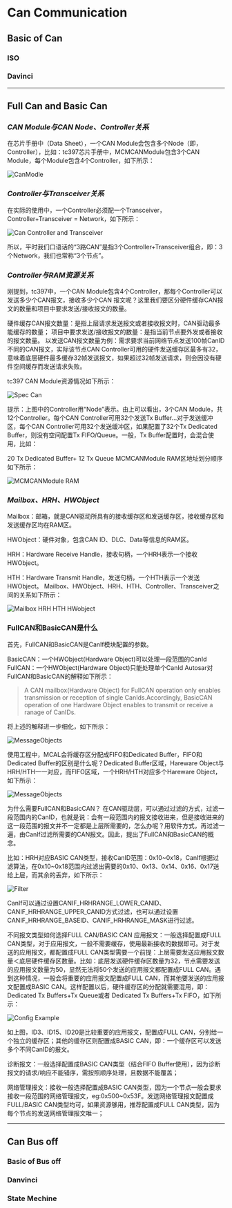 # Can Communication

## Basic of Can

### ISO

### Davinci

---

## Full Can and Basic Can

### ***CAN Module与CAN Node、Controller关系***

在芯片手册中（Data Sheet），一个CAN Module会包含多个Node（即，Controller），比如：tc397芯片手册中，MCMCANModule包含3个CAN Module，每个Module包含4个Controller，如下所示：

![CanModle](.\CanModle.jpg#pic_center)

### ***Controller与Transceiver关系***

在实际的使用中，一个Controller必须配一个Transceiver，Controller+Transceiver = Network，如下所示：

![Can Controller and Transceiver](.\Relationship_between_CanController_and_Transceiver.jpg#pic_center)

所以，平时我们口语话的“3路CAN”是指3个Controller+Transceiver组合，即：3个Network，我们也常称“3个节点”。

### ***Controller与RAM资源关系***

刚提到，tc397中，一个CAN Module包含4个Controller，那每个Controller可以发送多少个CAN报文，接收多少个CAN 报文呢？这里我们要区分硬件缓存CAN报文的数量和项目中要求发送/接收报文的数量。

硬件缓存CAN报文数量：是指上层请求发送报文或者接收报文时，CAN驱动最多能缓存的数量；
项目中要求发送/接收报文的数量：是指当前节点要外发或者接收的报文数量。
以发送CAN报文数量为例：需求要求当前网络节点发送100帧CanID不同的CAN报文，实际该节点CAN Controller可用的硬件发送缓存区最多有32，意味着底层硬件最多缓存32帧发送报文，如果超过32帧发送请求，则会因没有硬件空间缓存而发送请求失败。

tc397 CAN Module资源情况如下所示：

![Spec Can](.\Spec_Can.png#pic_center)

提示：上图中的Controller用“Node”表示。由上可以看出，3个CAN Module，共12个Controller。每个CAN Controller可用32个发送Tx Buffer...对于发送缓冲区，每个CAN Controller可用32个发送缓冲区，如果配置了32个Tx Dedicated Buffer，则没有空间配置Tx FIFO/Queue。一般，Tx Buffer配置时，会混合使用，比如：

20 Tx Dedicated Buffer+ 12 Tx Queue
MCMCANModule RAM区地址划分顺序如下所示：

![MCMCANModule RAM](.\MCMCANModule_RAM.jpg)

### ***Mailbox、HRH、HWObject***

Mailbox：邮箱，就是CAN驱动所具有的接收缓存区和发送缓存区，接收缓存区和发送缓存区均在RAM区。

HWObject：硬件对象，包含CAN ID、DLC、Data等信息的RAM区。

HRH：Hardware Receive Handle，接收句柄，一个HRH表示一个接收HWObject。

HTH：Hardware Transmit Handle，发送句柄，一个HTH表示一个发送HWObject。
Mailbox、HWObject、HRH、HTH、Controller、Transceiver之间的关系如下所示：

![Mailbox HRH HTH HWobject](.\Mailbox_HRH_HWobject.jpg)

### **FullCAN和BasicCAN是什么**

首先，FullCAN和BasicCAN是CanIf模块配置的参数。

BasicCAN：一个HWObject(Hardware Object)可以处理一段范围的CanId
FullCAN：一个HWObject(Hardware Object)只能处理单个CanId
Autosar对FullCAN和BasicCAN的解释如下所示：

>A CAN mailbox(Hardware Object) for FullCAN operation only enables transmission or reception of single CanIds.Accordingly, BasicCAN operation of one Hardware Object enables to transmit or receive a ranage of CanIDs.

将上述的解释进一步细化，如下所示：

![MessageObjects](.\MessageObjects_CanHardware.png)

使用工程中，MCAL会将缓存区分配成FIFO和Dedicated Buffer，FIFO和Dedicated Buffer的区别是什么呢？Dedicated Buffer区域，Hareware Object与HRH/HTH一一对应，而FIFO区域，一个HRH/HTH对应多个Hareware Object，如下所示：

![MessageObjects](.\MessageObjects_CanHardware_HRH_HTH.png)

为什么需要FullCAN和BasicCAN？
在CAN驱动层，可以通过过滤的方式，过滤一段范围内的CanID，也就是说：会有一段范围内的报文接收进来，但是接收进来的这一段范围的报文并不一定都是上层所需要的，怎么办呢？用软件方式，再过滤一遍，由CanIf过滤所需要的CAN报文。因此，提出了FullCAN和BasicCAN的概念。

比如：HRH对应BASIC CAN类型，接收CanID范围：0x10~0x18，CanIf根据过滤算法，在0x10~0x18范围内过滤出需要的0x10、0x13、0x14、0x16、0x17送给上层，而其余的丢弃，如下所示：

![Filter](.\Filter.jpg)

CanIf可以通过设置CANIF_HRHRANGE_LOWER_CANID、CANIF_HRHRANGE_UPPER_CANID方式过滤，也可以通过设置CANIF_HRHRANGE_BASEID、CANIF_HRHRANGE_MASK进行过滤。

不同报文类型如何选择FULL CAN/BASIC CAN
应用报文：一般选择配置成FULL CAN类型，对于应用报文，一般不需要缓存，使用最新接收的数据即可。对于发送的应用报文，都配置成FULL CAN类型需要一个前提：上层需要发送应用报文数量＜底层硬件缓存区数量。比如：底层发送硬件缓存区数量为32，节点需要发送的应用报文数量为50，显然无法将50个发送的应用报文都配置成FULL CAN。遇到这种情况，一般会将重要的应用报文配置成FULL CAN，而其他要发送的应用报文配置成BASIC CAN。这样配置以后，硬件缓存区的分配就需要混用，即：Dedicated Tx Buffers+Tx Queue或者 Dedicated Tx Buffers+Tx FIFO，如下所示：

![Config Example](.\Config.jpg)

如上图，ID3、ID15、ID20是比较重要的应用报文，配置成FULL CAN，分别给一个独立的缓存区；其他的缓存区则配置成BASIC CAN，即：一个缓存区可以发送多个不同CanID的报文。

诊断报文：一般选择配置成BASIC CAN类型（结合FIFO Buffer使用），因为诊断报文的请求/响应不能错序，需按照顺序处理，且数据不能覆盖；

网络管理报文：接收一般选择配置成BASIC CAN类型，因为一个节点一般会要求接收一段范围的网络管理报文，eg:0x500~0x53F。发送网络管理报文配置成FULL/BASIC CAN类型均可，如果资源够用，推荐配置成FULL CAN类型，因为每个节点的发送网络管理报文唯一；

---

## Can Bus off

### Basic of Bus off

### Danvinci

### State Mechine  
